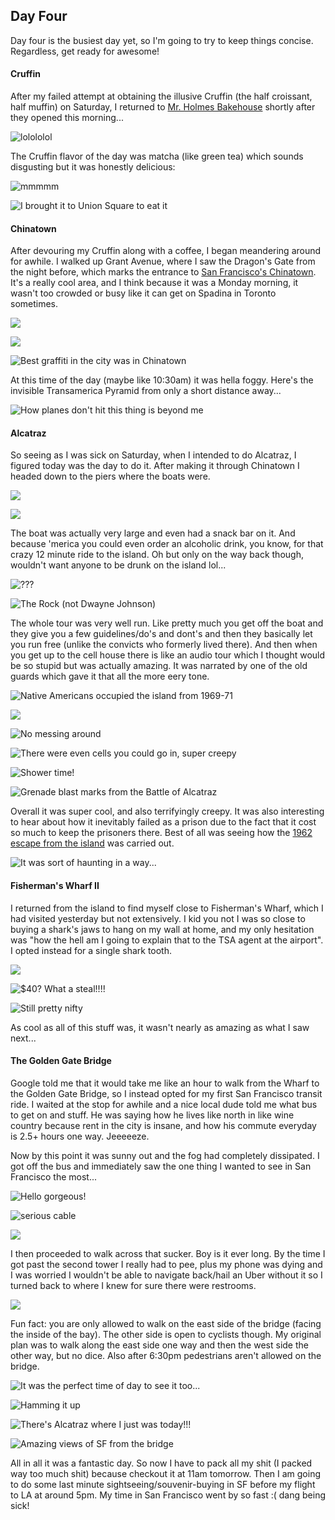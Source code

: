 ## Day Four

Day four is the busiest day yet, so I'm going to try to keep things concise. Regardless, get ready for awesome!

#### Cruffin

After my failed attempt at obtaining the illusive Cruffin (the half croissant, half muffin) on Saturday, I returned to [Mr. Holmes Bakehouse](http://www.mrholmesbakehouse.com/) shortly after they opened this morning...

![lolololol](http://i.imgur.com/51AQ8Dn.jpg)

The Cruffin flavor of the day was matcha (like green tea) which sounds disgusting but it was honestly delicious:

![mmmmm](http://i.imgur.com/M02Wo4T.jpg)

![I brought it to Union Square to eat it](http://i.imgur.com/WGwOm55.jpg)

#### Chinatown

After devouring my Cruffin along with a coffee, I began meandering around for awhile. I walked up Grant Avenue, where I saw the Dragon's Gate from the night before, which marks the entrance to [San Francisco's Chinatown](https://en.wikipedia.org/wiki/Chinatown,_San_Francisco). It's a really cool area, and I think because it was a Monday morning, it wasn't too crowded or busy like it can get on Spadina in Toronto sometimes.

![](http://i.imgur.com/OCLURqN.jpg)

![](http://i.imgur.com/yB7KJkT.jpg)

![Best graffiti in the city was in Chinatown](http://i.imgur.com/uc9wPyJ.jpg)

At this time of the day (maybe like 10:30am) it was hella foggy. Here's the invisible Transamerica Pyramid from only a short distance away...

![How planes don't hit this thing is beyond me](http://i.imgur.com/AD2N1JT.jpg)

#### Alcatraz

So seeing as I was sick on Saturday, when I intended to do Alcatraz, I figured today was the day to do it. After making it through Chinatown I headed down to the piers where the boats were.

![](http://i.imgur.com/qqUgDPv.jpg)

![](http://i.imgur.com/rPvc6Qc.jpg)

The boat was actually very large and even had a snack bar on it. And because 'merica you could even order an alcoholic drink, you know, for that crazy 12 minute ride to the island. Oh but only on the way back though, wouldn't want anyone to be drunk on the island lol...

![???](http://i.imgur.com/M0BLQ94.jpg)

![The Rock (not Dwayne Johnson)](http://i.imgur.com/W9KHWM0.jpg)

The whole tour was very well run. Like pretty much you get off the boat and they give you a few guidelines/do's and dont's and then they basically let you run free (unlike the convicts who formerly lived there). And then when you get up to the cell house there is like an audio tour which I thought would be so stupid but was actually amazing. It was narrated by one of the old guards which gave it that all the more eery tone.

![Native Americans occupied the island from 1969-71](http://i.imgur.com/CsmzOGh.jpg)

![](http://i.imgur.com/DpnLMLQ.jpg)

![No messing around](http://i.imgur.com/nmtFtF1.jpg)

![There were even cells you could go in, super creepy](http://i.imgur.com/EIA3qem.jpg)

![Shower time!](http://i.imgur.com/IQLaNah.jpg)

![Grenade blast marks from the Battle of Alcatraz](http://i.imgur.com/RNMNJC6.jpg)

Overall it was super cool, and also terrifyingly creepy. It was also interesting to hear about how it inevitably failed as a prison due to the fact that it cost so much to keep the prisoners there. Best of all was seeing how the [1962 escape from the island](https://en.wikipedia.org/wiki/June_1962_Alcatraz_escape) was carried out.

![It was sort of haunting in a way...](http://i.imgur.com/YZhXdXl.jpg)

#### Fisherman's Wharf II

I returned from the island to find myself close to Fisherman's Wharf, which I had visited yesterday but not extensively. I kid you not I was so close to buying a shark's jaws to hang on my wall at home, and my only hesitation was "how the hell am I going to explain that to the TSA agent at the airport". I opted instead for a single shark tooth.

![](http://i.imgur.com/SGiWbOX.jpg)

![$40? What a steal!!!!](http://i.imgur.com/a23AKvG.jpg)

![Still pretty nifty](http://i.imgur.com/rxWRhOQ.jpg)

As cool as all of this stuff was, it wasn't nearly as amazing as what I saw next...

#### The Golden Gate Bridge

Google told me that it would take me like an hour to walk from the Wharf to the Golden Gate Bridge, so I instead opted for my first San Francisco transit ride. I waited at the stop for awhile and a nice local dude told me what bus to get on and stuff. He was saying how he lives like north in like wine country because rent in the city is insane, and how his commute everyday is 2.5+ hours one way. Jeeeeeze.

Now by this point it was sunny out and the fog had completely dissipated. I got off the bus and immediately saw the one thing I wanted to see in San Francisco the most...

![Hello gorgeous!](http://i.imgur.com/qehvU3n.jpg)

![serious cable](http://i.imgur.com/68VgsDg.jpg)

![](http://i.imgur.com/dKKAjQt.jpg)

I then proceeded to walk across that sucker. Boy is it ever long. By the time I got past the second tower I really had to pee, plus my phone was dying and I was worried I wouldn't be able to navigate back/hail an Uber without it so I turned back to where I knew for sure there were restrooms.

![](http://i.imgur.com/hBmss6V.jpg)

Fun fact: you are only allowed to walk on the east side of the bridge (facing the inside of the bay). The other side is open to cyclists though. My original plan was to walk along the east side one way and then the west side the other way, but no dice. Also after 6:30pm pedestrians aren't allowed on the bridge.

![It was the perfect time of day to see it too...](http://i.imgur.com/8WxsPEi.jpg)

![Hamming it up](http://i.imgur.com/XGqnXm7.jpg)

![There's Alcatraz where I just was today!!!](http://i.imgur.com/4TWvtiB.jpg)

![Amazing views of SF from the bridge](http://i.imgur.com/FogU9ir.jpg)

All in all it was a fantastic day. So now I have to pack all my shit (I packed way too much shit) because checkout it at 11am tomorrow. Then I am going to do some last minute sightseeing/souvenir-buying in SF before my flight to LA at around 5pm. My time in San Francisco went by so fast :( dang being sick!
